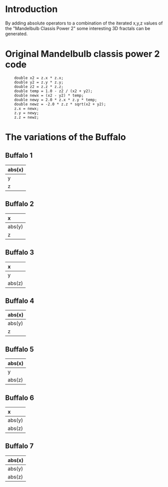 # Introduction #

By adding absolute operators to a combination of the iterated x,y,z values of the "Mandelbulb Classis Power 2" some interesting 3D fractals can be generated.

# Original Mandelbulb classis power 2 code #
```
	double x2 = z.x * z.x;
	double y2 = z.y * z.y;
	double z2 = z.z * z.z;
	double temp = 1.0 - z2 / (x2 + y2);
	double newx = (x2 - y2) * temp;
	double newy = 2.0 * z.x * z.y * temp;
	double newz = -2.0 * z.z * sqrt(x2 + y2);
	z.x = newx;
	z.y = newy;
	z.z = newz;
```

# The variations of the Buffalo #

## Buffalo 1 ##
| abs(x) |
|:-------|
| y |
| z |

## Buffalo 2 ##
| x |
|:--|
| abs(y) |
| z |

## Buffalo 3 ##
| x |
|:--|
| y |
| abs(z) |

## Buffalo 4 ##
| abs(x) |
|:-------|
| abs(y) |
| z |

## Buffalo 5 ##
| abs(x) |
|:-------|
| y |
| abs(z) |

## Buffalo 6 ##
| x |
|:--|
| abs(y) |
| abs(z) |

## Buffalo 7 ##
| abs(x) |
|:-------|
| abs(y) |
| abs(z) |